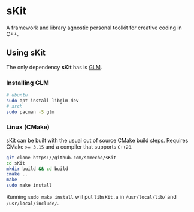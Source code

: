 # sKit

A framework and library agnostic personal toolkit for creative coding in C++.

## Using sKit

The only dependency **sKit** has is [GLM](https://github.com/g-truc/glm).

### Installing GLM
```sh
# ubuntu
sudo apt install libglm-dev
# arch 
sudo pacman -S glm
```

### Linux (CMake)

sKit can be built with the usual out of source CMake build steps. Requires CMake `>= 3.15` and a compiler that supports `C++20`.

```sh
git clone https://github.com/somecho/sKit
cd sKit
mkdir build && cd build
cmake ..
make
sudo make install 
```

Running `sudo make install` will put `libsKit.a` in `/usr/local/lib/` and
`/usr/local/include/`.

